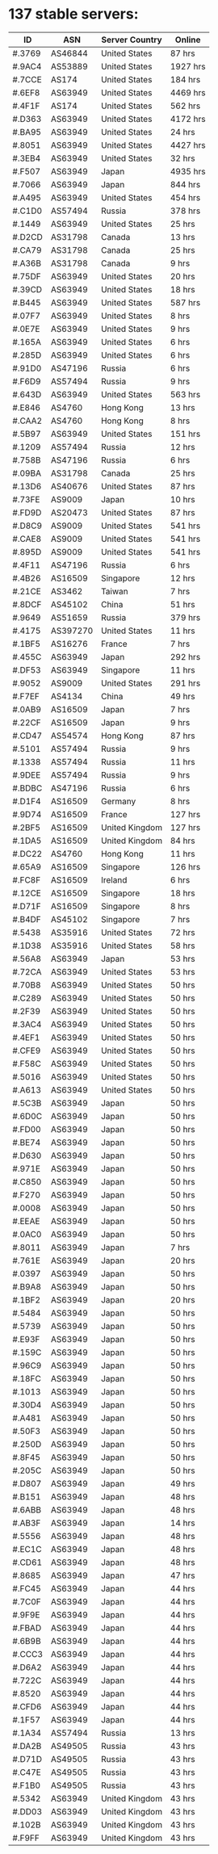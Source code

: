 # 137 stable servers:

| ID | ASN | Server Country | Online |
| ------ | ------ | ------ | ------ |
| #.3769 | AS46844 | United States | 87 hrs |
| #.9AC4 | AS53889 | United States | 1927 hrs |
| #.7CCE | AS174 | United States | 184 hrs |
| #.6EF8 | AS63949 | United States | 4469 hrs |
| #.4F1F | AS174 | United States | 562 hrs |
| #.D363 | AS63949 | United States | 4172 hrs |
| #.BA95 | AS63949 | United States | 24 hrs |
| #.8051 | AS63949 | United States | 4427 hrs |
| #.3EB4 | AS63949 | United States | 32 hrs |
| #.F507 | AS63949 | Japan | 4935 hrs |
| #.7066 | AS63949 | Japan | 844 hrs |
| #.A495 | AS63949 | United States | 454 hrs |
| #.C1D0 | AS57494 | Russia | 378 hrs |
| #.1449 | AS63949 | United States | 25 hrs |
| #.D2CD | AS31798 | Canada | 13 hrs |
| #.CA79 | AS31798 | Canada | 25 hrs |
| #.A36B | AS31798 | Canada | 9 hrs |
| #.75DF | AS63949 | United States | 20 hrs |
| #.39CD | AS63949 | United States | 18 hrs |
| #.B445 | AS63949 | United States | 587 hrs |
| #.07F7 | AS63949 | United States | 8 hrs |
| #.0E7E | AS63949 | United States | 9 hrs |
| #.165A | AS63949 | United States | 6 hrs |
| #.285D | AS63949 | United States | 6 hrs |
| #.91D0 | AS47196 | Russia | 6 hrs |
| #.F6D9 | AS57494 | Russia | 9 hrs |
| #.643D | AS63949 | United States | 563 hrs |
| #.E846 | AS4760 | Hong Kong | 13 hrs |
| #.CAA2 | AS4760 | Hong Kong | 8 hrs |
| #.5B97 | AS63949 | United States | 151 hrs |
| #.1209 | AS57494 | Russia | 12 hrs |
| #.758B | AS47196 | Russia | 6 hrs |
| #.09BA | AS31798 | Canada | 25 hrs |
| #.13D6 | AS40676 | United States | 87 hrs |
| #.73FE | AS9009 | Japan | 10 hrs |
| #.FD9D | AS20473 | United States | 87 hrs |
| #.D8C9 | AS9009 | United States | 541 hrs |
| #.CAE8 | AS9009 | United States | 541 hrs |
| #.895D | AS9009 | United States | 541 hrs |
| #.4F11 | AS47196 | Russia | 6 hrs |
| #.4B26 | AS16509 | Singapore | 12 hrs |
| #.21CE | AS3462 | Taiwan | 7 hrs |
| #.8DCF | AS45102 | China | 51 hrs |
| #.9649 | AS51659 | Russia | 379 hrs |
| #.4175 | AS397270 | United States | 11 hrs |
| #.1BF5 | AS16276 | France | 7 hrs |
| #.455C | AS63949 | Japan | 292 hrs |
| #.DF53 | AS63949 | Singapore | 11 hrs |
| #.9052 | AS9009 | United States | 291 hrs |
| #.F7EF | AS4134 | China | 49 hrs |
| #.0AB9 | AS16509 | Japan | 7 hrs |
| #.22CF | AS16509 | Japan | 9 hrs |
| #.CD47 | AS54574 | Hong Kong | 87 hrs |
| #.5101 | AS57494 | Russia | 9 hrs |
| #.1338 | AS57494 | Russia | 11 hrs |
| #.9DEE | AS57494 | Russia | 9 hrs |
| #.BDBC | AS47196 | Russia | 6 hrs |
| #.D1F4 | AS16509 | Germany | 8 hrs |
| #.9D74 | AS16509 | France | 127 hrs |
| #.2BF5 | AS16509 | United Kingdom | 127 hrs |
| #.1DA5 | AS16509 | United Kingdom | 84 hrs |
| #.DC22 | AS4760 | Hong Kong | 11 hrs |
| #.65A9 | AS16509 | Singapore | 126 hrs |
| #.FC8F | AS16509 | Ireland | 6 hrs |
| #.12CE | AS16509 | Singapore | 18 hrs |
| #.D71F | AS16509 | Singapore | 8 hrs |
| #.B4DF | AS45102 | Singapore | 7 hrs |
| #.5438 | AS35916 | United States | 72 hrs |
| #.1D38 | AS35916 | United States | 58 hrs |
| #.56A8 | AS63949 | Japan | 53 hrs |
| #.72CA | AS63949 | United States | 53 hrs |
| #.70B8 | AS63949 | United States | 50 hrs |
| #.C289 | AS63949 | United States | 50 hrs |
| #.2F39 | AS63949 | United States | 50 hrs |
| #.3AC4 | AS63949 | United States | 50 hrs |
| #.4EF1 | AS63949 | United States | 50 hrs |
| #.CFE9 | AS63949 | United States | 50 hrs |
| #.F58C | AS63949 | United States | 50 hrs |
| #.5016 | AS63949 | United States | 50 hrs |
| #.A613 | AS63949 | United States | 50 hrs |
| #.5C3B | AS63949 | Japan | 50 hrs |
| #.6D0C | AS63949 | Japan | 50 hrs |
| #.FD00 | AS63949 | Japan | 50 hrs |
| #.BE74 | AS63949 | Japan | 50 hrs |
| #.D630 | AS63949 | Japan | 50 hrs |
| #.971E | AS63949 | Japan | 50 hrs |
| #.C850 | AS63949 | Japan | 50 hrs |
| #.F270 | AS63949 | Japan | 50 hrs |
| #.0008 | AS63949 | Japan | 50 hrs |
| #.EEAE | AS63949 | Japan | 50 hrs |
| #.0AC0 | AS63949 | Japan | 50 hrs |
| #.8011 | AS63949 | Japan | 7 hrs |
| #.761E | AS63949 | Japan | 20 hrs |
| #.0397 | AS63949 | Japan | 50 hrs |
| #.B9A8 | AS63949 | Japan | 50 hrs |
| #.1BF2 | AS63949 | Japan | 20 hrs |
| #.5484 | AS63949 | Japan | 50 hrs |
| #.5739 | AS63949 | Japan | 50 hrs |
| #.E93F | AS63949 | Japan | 50 hrs |
| #.159C | AS63949 | Japan | 50 hrs |
| #.96C9 | AS63949 | Japan | 50 hrs |
| #.18FC | AS63949 | Japan | 50 hrs |
| #.1013 | AS63949 | Japan | 50 hrs |
| #.30D4 | AS63949 | Japan | 50 hrs |
| #.A481 | AS63949 | Japan | 50 hrs |
| #.50F3 | AS63949 | Japan | 50 hrs |
| #.250D | AS63949 | Japan | 50 hrs |
| #.8F45 | AS63949 | Japan | 50 hrs |
| #.205C | AS63949 | Japan | 50 hrs |
| #.D807 | AS63949 | Japan | 49 hrs |
| #.B151 | AS63949 | Japan | 48 hrs |
| #.6ABB | AS63949 | Japan | 48 hrs |
| #.AB3F | AS63949 | Japan | 14 hrs |
| #.5556 | AS63949 | Japan | 48 hrs |
| #.EC1C | AS63949 | Japan | 48 hrs |
| #.CD61 | AS63949 | Japan | 48 hrs |
| #.8685 | AS63949 | Japan | 47 hrs |
| #.FC45 | AS63949 | Japan | 44 hrs |
| #.7C0F | AS63949 | Japan | 44 hrs |
| #.9F9E | AS63949 | Japan | 44 hrs |
| #.FBAD | AS63949 | Japan | 44 hrs |
| #.6B9B | AS63949 | Japan | 44 hrs |
| #.CCC3 | AS63949 | Japan | 44 hrs |
| #.D6A2 | AS63949 | Japan | 44 hrs |
| #.722C | AS63949 | Japan | 44 hrs |
| #.8520 | AS63949 | Japan | 44 hrs |
| #.CFD6 | AS63949 | Japan | 44 hrs |
| #.1F57 | AS63949 | Japan | 44 hrs |
| #.1A34 | AS57494 | Russia | 13 hrs |
| #.DA2B | AS49505 | Russia | 43 hrs |
| #.D71D | AS49505 | Russia | 43 hrs |
| #.C47E | AS49505 | Russia | 43 hrs |
| #.F1B0 | AS49505 | Russia | 43 hrs |
| #.5342 | AS63949 | United Kingdom | 43 hrs |
| #.DD03 | AS63949 | United Kingdom | 43 hrs |
| #.102B | AS63949 | United Kingdom | 43 hrs |
| #.F9FF | AS63949 | United Kingdom | 43 hrs |

